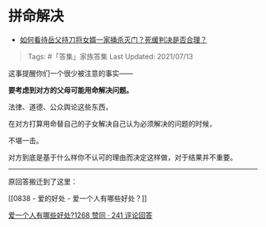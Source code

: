 # 拼命解决

- [如何看待岳父持刀将女婿一家捅杀灭门？死缓判决是否合理？](https://www.zhihu.com/question/453398263/answer/1825213617)

>Tags: #「答集」家族答集
>Last Updated: 2021/07/13

这事提醒你们一个很少被注意的事实——

**要考虑到对方的父母可能用命解决问题。**

法律、道德、公众舆论这些东西，

在对方打算用命替自己的子女解决自己认为必须解决的问题的时候，

不堪一击。

对方到底是基于什么样你不认可的理由而决定这样做，对于结果并不重要。

  

---

原回答搬迁到了这里：

[[0838 - 爱的好处 - 爱一个人有哪些好处？]]

[爱一个人有哪些好处?1268 赞同 · 241 评论回答](https://www.zhihu.com/question/399284396/answer/1825400028)

  
